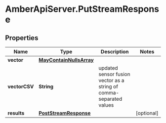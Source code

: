 # AmberApiServer.PutStreamResponse

## Properties
Name | Type | Description | Notes
------------ | ------------- | ------------- | -------------
**vector** | [**MayContainNullsArray**](MayContainNullsArray.md) |  | 
**vectorCSV** | **String** | updated sensor fusion vector as a string of comma-separated values | 
**results** | [**PostStreamResponse**](PostStreamResponse.md) |  | [optional] 
